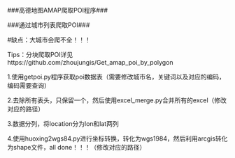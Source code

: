 ###高德地图AMAP爬取POI程序###

###通过城市列表爬取POI###

#缺点：大城市会爬不全！！！

Tips：分块爬取POI详见https://github.com/zhoujungis/Get_amap_poi_by_polygon


1.使用getpoi.py程序获取poi数据表（需要修改城市名，关键词以及对应的编码，编码需要查询）

2.去除所有表头，只保留一个，然后使用excel_merge.py合并所有的excel（修改对应的路径）

3.数据分列，将location分为lon和lat两列

4.使用huoxing2wgs84.py进行坐标转换，转化为wgs1984，然后利用arcgis转化为shape文件，all done！！！（修改对应的路径）
